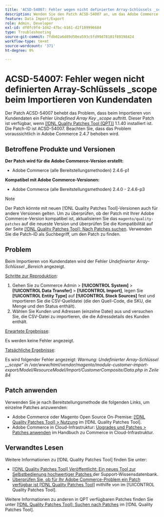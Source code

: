 ```yaml
---
title: 'ACSD-54007: Fehler wegen nicht definierten Array-Schlüssels _scope beim Importieren von Kundendaten'
description: Wenden Sie den Patch ACSD-54007 an, um das Adobe Commerce-Problem zu beheben, bei dem beim Importieren von Kundendaten der Fehler Undefinierter Array-Schlüssel _Scope angezeigt wird.
feature: Data Import/Export
role: Admin, Developer
exl-id: df0fc9f4-1d42-47bc-b161-d2f109996684
type: Troubleshooting
source-git-commit: 7fdb02a6d89d50ea593c5fd99d78101f89198424
workflow-type: tm+mt
source-wordcount: '371'
ht-degree: 0%

---
```


# ACSD-54007: Fehler wegen nicht definierten Array-Schlüssels _scope beim Importieren von Kundendaten

Der Patch ACSD-54007 behebt das Problem, dass beim Importieren von Kundendaten ein Fehler *Undefined Array Key _scope* auftritt. Dieser Patch ist verfügbar, wenn [[!DNL Quality Patches Tool (QPT)]](https://experienceleague.adobe.com/de/docs/commerce-operations/tools/quality-patches-tool/quality-patches-tool-to-self-serve-quality-patches) 1.1.40 installiert ist. Die Patch-ID ist ACSD-54007. Beachten Sie, dass das Problem voraussichtlich in Adobe Commerce 2.4.7 behoben wird.

## Betroffene Produkte und Versionen

**Der Patch wird für die Adobe Commerce-Version erstellt:**

* Adobe Commerce (alle Bereitstellungsmethoden) 2.4.6-p1

**Kompatibel mit Adobe Commerce-Versionen:**

* Adobe Commerce (alle Bereitstellungsmethoden) 2.4.0 - 2.4.6-p3

>[!NOTE]
>
>Der Patch könnte mit neuen [!DNL Quality Patches Tool]-Versionen auch für andere Versionen gelten. Um zu überprüfen, ob der Patch mit Ihrer Adobe Commerce-Version kompatibel ist, aktualisieren Sie das `magento/quality-patches` auf die neueste Version und überprüfen Sie die Kompatibilität auf der Seite [[!DNL Quality Patches Tool]: Nach Patches suchen](https://experienceleague.adobe.com/tools/commerce-quality-patches/index.html?lang=de). Verwenden Sie die Patch-ID als Suchbegriff, um den Patch zu finden.

## Problem

Beim Importieren von Kundendaten wird der Fehler *Undefinierter Array-Schlüssel _Bereich* angezeigt.

<u>Schritte zur Reproduktion</u>:

1. Gehen Sie zu Commerce Admin > **[!UICONTROL System]** > **[!UICONTROL Data Transfer]** > **[!UICONTROL Import]**, legen Sie **[!UICONTROL Entity Type]** auf **[!UICONTROL Stock Sources]** fest und importieren Sie die CSV-Quelldatei (die den Quell-Code, die SKU, die Menge und den Status enthält).
1. Wählen Sie Kunden und Adressen (einzelne Datei) aus und versuchen Sie, die CSV-Datei zu importieren, die die Adressdetails des Kunden enthält.

<u>Erwartete Ergebnisse</u>:

Es werden keine Fehler angezeigt.

<u>Tatsächliche Ergebnisse</u>:

Es wird folgender Fehler angezeigt: *Warnung: Undefinierter Array-Schlüssel „_scope“ in /var/www/html/vendor/magento/module-customer-import-export/Model/ResourceModel/Import/CustomerComposite/Data.php in Zeile 84*

## Patch anwenden

Verwenden Sie je nach Bereitstellungsmethode die folgenden Links, um einzelne Patches anzuwenden:

* Adobe Commerce oder Magento Open Source On-Premise: [[!DNL Quality Patches Tool] > Nutzung](/help/tools/quality-patches-tool/usage.md) im [!DNL Quality Patches Tool].
* Adobe Commerce in Cloud-Infrastruktur: [Upgrades und Patches > Patches anwenden](https://experienceleague.adobe.com/docs/commerce-cloud-service/user-guide/develop/upgrade/apply-patches.html?lang=de) im Handbuch zu Commerce in Cloud-Infrastruktur.

## Verwandtes Lesen

Weitere Informationen zu [!DNL Quality Patches Tool] finden Sie unter:

* [[!DNL Quality Patches Tool] Veröffentlicht: Ein neues Tool zur Selbstbedienung hochwertiger Patches ](https://experienceleague.adobe.com/de/docs/commerce-operations/tools/quality-patches-tool/quality-patches-tool-to-self-serve-quality-patches) der Support-Wissensdatenbank.
* [Überprüfen Sie, ob für Ihr Adobe Commerce-Problem ein Patch verfügbar ist [!DNL Quality Patches Tool]](/help/tools/quality-patches-tool/patches-available-in-qpt/check-patch-for-magento-issue-with-magento-quality-patches.md) mithilfe von im [!UICONTROL Quality Patches Tool].


Weitere Informationen zu anderen in QPT verfügbaren Patches finden Sie unter [[!DNL Quality Patches Tool]: Suchen nach Patches](https://experienceleague.adobe.com/tools/commerce-quality-patches/index.html?lang=de) im [!DNL Quality Patches Tool].
